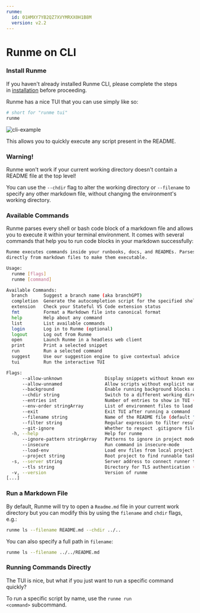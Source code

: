 ```yaml
---
runme:
  id: 01HMXY7YB2QZ7XVYMRXX0H1B8M
  version: v2.2
---
```


# Runme on CLI

### **Install Runme**

If you haven't already installed Runme CLI, please complete the steps in [installation](https://docs.runme.dev/install) before proceeding.

Runme has a nice TUI that you can use simply like so:

```sh {"id":"01HMXY9BTW421R6DBNTZY2GX2Z"}
# short for "runme tui"
runme
```

![cli-example](https://docs.runme.dev/assets/images/runme-tui-9a52ecd049dd6d7ad13abfac68c3b5da.gif)

This allows you to quickly execute any script present in the README.

### **Warning!**

Runme won't work if your current working directory doesn't contain a README file at the top level!

You can use the `--chdir` flag to alter the working directory or `--filename` to specify any other markdown file, without changing the environment's working directory.

### Available Commands[](https://docs.runme.dev/getting-started/cli#available-commands)

Runme parses every shell or bash code block of a markdown file and allows you to execute it within your terminal environment. It comes with several commands that help you to run code blocks in your markdown successfully:

```sh {"id":"01HMXYBE8WE66EYRG870AYZVV9"}
Runme executes commands inside your runbooks, docs, and READMEs. Parses commands
directly from markdown files to make them executable.

Usage:
  runme [flags]
  runme [command]

Available Commands:
  branch      Suggest a branch name (aka branchGPT)
  completion  Generate the autocompletion script for the specified shell
  extension   Check your Stateful VS Code extension status
  fmt         Format a Markdown file into canonical format
  help        Help about any command
  list        List available commands
  login       Log in to Runme (optional)
  logout      Log out from Runme
  open        Launch Runme in a headless web client
  print       Print a selected snippet
  run         Run a selected command
  suggest     Use our suggestion engine to give contextual advice
  tui         Run the interactive TUI

Flags:
      --allow-unknown                Display snippets without known executor (default true)
      --allow-unnamed                Allow scripts without explicit names
      --background                   Enable running background blocks as background processes
      --chdir string                 Switch to a different working directory before executing the command (default "~/oss/docs.runme.dev")
      --entries int                  Number of entries to show in TUI (default 5)
      --env-order stringArray        List of environment files to load in order. (default [.env.local,.env])
      --exit                         Exit TUI after running a command
      --filename string              Name of the README file (default "README.md")
      --filter string                Regular expression to filter results, by filename and task name
      --git-ignore                   Whether to respect .gitignore file(s) in project (default true)
  -h, --help                         Help for runme
      --ignore-pattern stringArray   Patterns to ignore in project mode (default [node_modules])
      --insecure                     Run command in insecure-mode
      --load-env                     Load env files from local project. Control which files to load with --env-order (default true)
      --project string               Root project to find runnable tasks
  -s, --server string                Server address to connect runner to
      --tls string                   Directory for TLS authentication (default "~/Library/Application Support/runme/tls")
  -v, --version                      Version of runme
[...]
```

### Run a Markdown File[](https://docs.runme.dev/getting-started/cli#run-a-markdown-file)

By default, Runme will try to open a `Readme.md` file in your current work directory but you can modify this by using the `filename` and `chdir` flags, e.g.:

```sh {"id":"01HMXYCMNP86863Q5P9G0HSSHW"}
runme ls --filename README.md --chdir ../..
```

You can also specify a full path in `filename`:

```sh {"id":"01HMXYDA6Q5RCBGZKWBA389FKP"}
runme ls --filename ../../README.md
```

### Running Commands Directly[](https://docs.runme.dev/getting-started/cli#running-commands-directly)

The TUI is nice, but what if you just want to run a specific command quickly?

To run a specific script by name, use the `runme run <command>` subcommand.